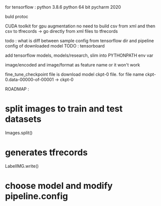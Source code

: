 for tensorflow : python 3.8.6
                 python 64 bit
                 pycharm 2020

buld protoc

CUDA toolkit for gpu augmentation
no need to build csv from xml and then csv to tfrecords -> go directly from xml files to tfrecords

todo : what is diff between sample config from tensorflow dir and pipeline config of downloaded model
TODO : tensorboard

add tensorflow models, models/research, slim into PYTHONPATH env var

image/encoded and image/format as feature name or it won't work

fine_tune_checkpoint file is download model ckpt-0 file.
for file name ckpt-0.data-00000-of-00001 -> ckpt-0

ROADMAP : 
# split images to train and test datasets
Images.split()
# generates tfrecords
LabelIMG.write()
# choose model and modify pipeline.config



